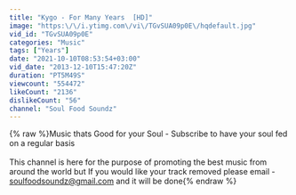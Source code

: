 ```yaml
---
title: "Kygo - For Many Years  [HD]"
image: "https:\/\/i.ytimg.com\/vi\/TGvSUA09p0E\/hqdefault.jpg"
vid_id: "TGvSUA09p0E"
categories: "Music"
tags: ["Years"]
date: "2021-10-10T08:53:54+03:00"
vid_date: "2013-12-10T15:47:20Z"
duration: "PT5M49S"
viewcount: "554472"
likeCount: "2136"
dislikeCount: "56"
channel: "Soul Food Soundz"
---
```

{% raw %}Music thats Good for your Soul - Subscribe to have your soul fed on a regular basis<br /><br />This channel is here for the purpose of promoting the best music from around the world but If you would like your track removed please email - soulfoodsoundz@gmail.com and it will be done{% endraw %}
